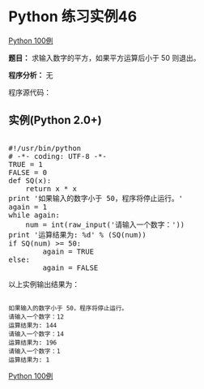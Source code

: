 Python 练习实例46
=============

 [Python 100例](python-100-examples.md)


 **题目：** 求输入数字的平方，如果平方运算后小于 50 则退出。

 **程序分析：** 无

 程序源代码：

  实例(Python 2.0+)
---------------

 <pre>

#!/usr/bin/python
# -*- coding: UTF-8 -*-
TRUE = 1
FALSE = 0
def SQ(x):
    return x * x
print '如果输入的数字小于 50，程序将停止运行。'
again = 1
while again:
    num = int(raw_input('请输入一个数字：'))
print '运算结果为: %d' % (SQ(num))
if SQ(num) >= 50:
        again = TRUE
else:
        again = FALSE
</pre>

  以上实例输出结果为：


```

如果输入的数字小于 50，程序将停止运行。
请输入一个数字：12
运算结果为: 144
请输入一个数字：14
运算结果为: 196
请输入一个数字：1
运算结果为: 1

```

 [Python 100例](python-100-examples.md)

